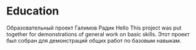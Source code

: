 # Education
Образовательный проект Галимов Радик 
Hello
This project was put together for demonstrations of general work
on basic skills.
Этот проект был собран для демонстраций общих работ
по базовым навыкам.

